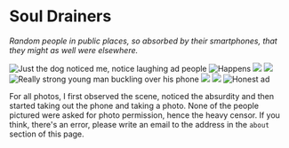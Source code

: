 # Soul Drainers

*Random people in public places, so absorbed by their smartphones, that they might as well were elsewhere.*

![Just the dog noticed me, notice laughing ad people](bus_waiting_beamed.jpg)
![Happens](bus_beamed0.jpg)
![](bus_beamed1.jpg)
![](bus_beamed2.jpg)
![Really strong young man buckling over his phone](bus_beamed3.jpg)
![](train_beamed0.jpg)
![](train_beamed1.jpg)
![Honest ad](fb_no_value.jpg)

For all photos, I first observed the scene, noticed the absurdity and then started taking out the phone and taking a photo.
None of the people pictured were asked for photo permission, hence the heavy censor.
If you think, there's an error, please write an email to the address in the `about` section of this page.


